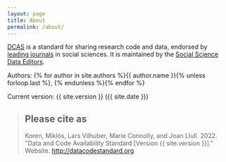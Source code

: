 ```yaml
---
layout: page
title: About
permalink: /about/
---
```

[DCAS](/) is a standard for sharing research code and data, endorsed by [leading journals](/journals) in social sciences. It is maintained by the [Social Science Data Editors]().

Authors: {% for author in site.authors %}{{ author.name }}{% unless forloop.last %}, {% endunless %}{% endfor %}

Current version: {{ site.version }} ({{ site.date }})

> ## Please cite as
> Koren, Miklós, Lars Vilhuber, Marie Connolly, and Joan Llull. 2022. "Data and Code Availability Standard [Version {{ site.version }}]." Website. http://datacodestandard.org
